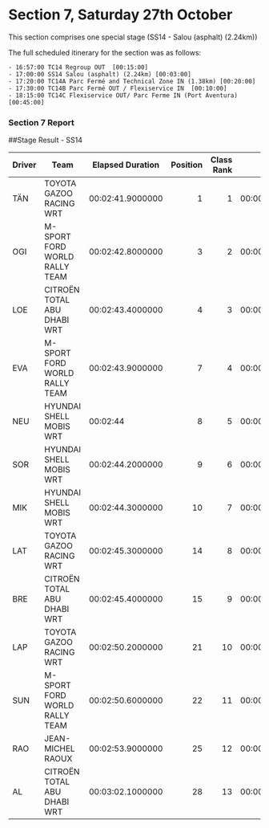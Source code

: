 # Section 7, Saturday 27th October

This section comprises one special stage (SS14 - Salou (asphalt) (2.24km))

The full scheduled itinerary for the section was as follows:

	- 16:57:00 TC14 Regroup OUT  [00:15:00]
	- 17:00:00 SS14 Salou (asphalt) (2.24km) [00:03:00]
	- 17:20:00 TC14A Parc Fermé and Technical Zone IN (1.38km) [00:20:00]
	- 17:30:00 TC14B Parc Fermé OUT / Flexiservice IN  [00:10:00]
	- 18:15:00 TC14C Flexiservice OUT/ Parc Ferme IN (Port Aventura)  [00:45:00]

### Section 7 Report


##Stage Result - SS14



|Driver|            Team             |Elapsed Duration|Position|Class Rank|   diffFirst    |    diffPrev    |
|------|-----------------------------|----------------|-------:|---------:|----------------|----------------|
|TÄN   |TOYOTA GAZOO RACING WRT      |00:02:41.9000000|       1|         1|00:00:00        |00:00:00        |
|OGI   |M-SPORT FORD WORLD RALLY TEAM|00:02:42.8000000|       3|         2|00:00:00.9000000|00:00:00.8000000|
|LOE   |CITROËN  TOTAL ABU DHABI WRT |00:02:43.4000000|       4|         3|00:00:01.5000000|00:00:00.6000000|
|EVA   |M-SPORT FORD WORLD RALLY TEAM|00:02:43.9000000|       7|         4|00:00:02        |00:00:00.2000000|
|NEU   |HYUNDAI SHELL MOBIS WRT      |00:02:44        |       8|         5|00:00:02.1000000|00:00:00.1000000|
|SOR   |HYUNDAI SHELL MOBIS WRT      |00:02:44.2000000|       9|         6|00:00:02.3000000|00:00:00.2000000|
|MIK   |HYUNDAI SHELL MOBIS WRT      |00:02:44.3000000|      10|         7|00:00:02.4000000|00:00:00.1000000|
|LAT   |TOYOTA GAZOO RACING WRT      |00:02:45.3000000|      14|         8|00:00:03.4000000|00:00:00.1000000|
|BRE   |CITROËN TOTAL ABU DHABI  WRT |00:02:45.4000000|      15|         9|00:00:03.5000000|00:00:00.1000000|
|LAP   |TOYOTA GAZOO RACING WRT      |00:02:50.2000000|      21|        10|00:00:08.3000000|00:00:01.4000000|
|SUN   |M-SPORT FORD WORLD RALLY TEAM|00:02:50.6000000|      22|        11|00:00:08.7000000|00:00:00.4000000|
|RAO   |JEAN-MICHEL RAOUX            |00:02:53.9000000|      25|        12|00:00:12        |00:00:00.4000000|
|AL    |CITROËN TOTAL ABU DHABI  WRT |00:03:02.1000000|      28|        13|00:00:20.2000000|00:00:00.8000000|



